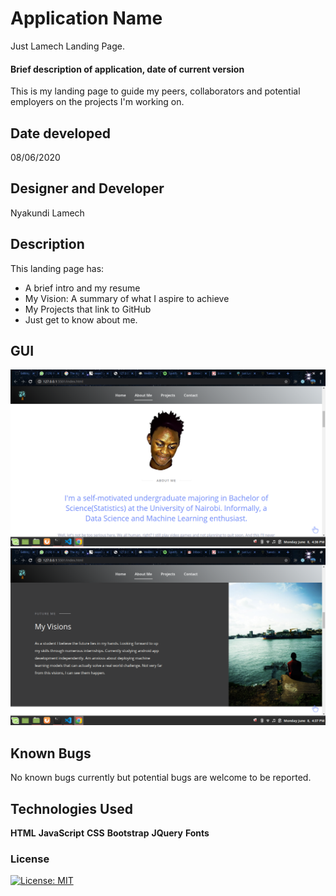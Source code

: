 # Application Name
Just Lamech Landing Page.

#### Brief description of application, date of current version
This is my landing page to guide my peers, collaborators and potential employers on the projects I'm working on.

## Date developed
08/06/2020

## Designer and Developer
Nyakundi Lamech

## Description

This landing page has:
- A brief intro and my resume
- My Vision: A summary of what I aspire to achieve
- My Projects that link to GitHub
- Just get to know about me.

## GUI
![image.png](images/just_lamech1.png)
![image.png](images/just_lamech2.png)

## Known Bugs

No known bugs currently but potential bugs are welcome to be reported.

## Technologies Used
**HTML**
**JavaScript**
**CSS**
**Bootstrap**
**JQuery**
**Fonts**

### License
[![License: MIT](https://img.shields.io/badge/License-MIT-yellow.svg)](https://opensource.org/licenses/MIT)
